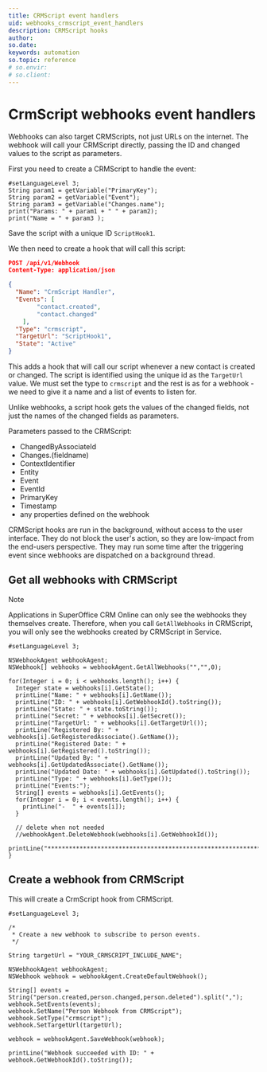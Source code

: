 ```yaml
---
title: CRMScript event handlers
uid: webhooks_crmscript_event_handlers
description: CRMScript hooks
author:
so.date:
keywords: automation
so.topic: reference
# so.envir:
# so.client:
---
```


# CrmScript webhooks event handlers

Webhooks can also target CRMScripts, not just URLs on the internet. The webhook will call your CRMScript directly, passing the ID and changed values to the script as parameters.

First you need to create a CRMScript to handle the event:

```crmscript
#setLanguageLevel 3;
String param1 = getVariable("PrimaryKey");
String param2 = getVariable("Event");
String param3 = getVariable("Changes.name");
print("Params: " + param1 + " " + param2);
print("Name = " + param3 );
```

Save the script with a unique ID `ScriptHook1`.

We then need to create a hook that will call this script:

``` json
POST /api/v1/Webhook
Content-Type: application/json

{
  "Name": "CrmScript Handler",
  "Events": [
        "contact.created",
        "contact.changed"
    ],
  "Type": "crmscript",
  "TargetUrl": "ScriptHook1",
  "State": "Active"
}
```

This adds a hook that will call our script whenever a new contact is created or changed. The script is identified using the unique id as the `TargetUrl` value.
We must set the type to `crmscript` and the rest is as for a webhook - we need to give it a name and a list of events to listen for.

Unlike webhooks, a script hook gets the values of the changed fields, not just the names of the changed fields as parameters.

Parameters passed to the CRMScript:

* ChangedByAssociateId
* Changes.(fieldname)
* ContextIdentifier
* Entity
* Event
* EventId
* PrimaryKey
* Timestamp
* any properties defined on the webhook

CRMScript hooks are run in the background, without access to the user interface. They do not block the user's action, so they are low-impact from the end-users perspective. They may run some time after the triggering event since webhooks are dispatched on a background thread.

## Get all webhooks with CRMScript

> [!NOTE]
> Applications in SuperOffice CRM Online can only see the webhooks they themselves create. Therefore, when you call `GetAllWebhooks` in CRMScript, you will only see the webhooks created by CRMScript in Service.

```crmscript
#setLanguageLevel 3;

NSWebhookAgent webhookAgent;
NSWebhook[] webhooks = webhookAgent.GetAllWebhooks("","",0);

for(Integer i = 0; i < webhooks.length(); i++) {
  Integer state = webhooks[i].GetState();
  printLine("Name: " + webhooks[i].GetName());
  printLine("ID: " + webhooks[i].GetWebhookId().toString());
  printLine("State: " + state.toString());
  printLine("Secret: " + webhooks[i].GetSecret());
  printLine("TargetUrl: " + webhooks[i].GetTargetUrl());
  printLine("Registered By: " + webhooks[i].GetRegisteredAssociate().GetName());
  printLine("Registered Date: " + webhooks[i].GetRegistered().toString());
  printLine("Updated By: " + webhooks[i].GetUpdatedAssociate().GetName());
  printLine("Updated Date: " + webhooks[i].GetUpdated().toString());
  printLine("Type: " + webhooks[i].GetType());
  printLine("Events:");
  String[] events = webhooks[i].GetEvents();
  for(Integer i = 0; i < events.length(); i++) {
    printLine("-  " + events[i]);
  }

  // delete when not needed
  //webhookAgent.DeleteWebhook(webhooks[i].GetWebhookId());
  printLine("****************************************************************");
}
```

## Create a webhook from CRMScript

This will create a CrmScript hook from CRMScript.

```crmscript
#setLanguageLevel 3;

/*
 * Create a new webhook to subscribe to person events.
 */

String targetUrl = "YOUR_CRMSCRIPT_INCLUDE_NAME";

NSWebhookAgent webhookAgent;
NSWebhook webhook = webhookAgent.CreateDefaultWebhook();

String[] events = String("person.created,person.changed,person.deleted").split(",");
webhook.SetEvents(events);
webhook.SetName("Person Webhook from CRMScript");
webhook.SetType("crmscript");
webhook.SetTargetUrl(targetUrl);

webhook = webhookAgent.SaveWebhook(webhook);

printLine("Webhook succeeded with ID: " + webhook.GetWebhookId().toString());
```
